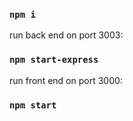 ### `npm i`

run back end on port 3003:

### `npm start-express`

run front end on port 3000:

### `npm start`
